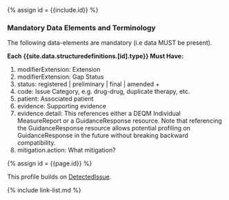 {% assign id = {{include.id}} %}
<!--Begin Generated Intro Tag (DO NOT REMOVE)-->
### Mandatory Data Elements and Terminology
The following data-elements are mandatory (i.e data MUST be present).

**Each {{site.data.structuredefinitions.[id].type}} Must Have:**
1. modifierExtension: Extension
2. modifierExtension: Gap Status
3. status: registered \| preliminary \| final \| amended +
4. code: Issue Category, e.g. drug-drug, duplicate therapy, etc.
5. patient: Associated patient
6. evidence: Supporting evidence
7. evidence.detail: This references either a DEQM Individual MeasureReport or a GuidanceResponse resource. Note that referencing the GuidanceResponse resource allows potential profiling on GuidanceResponse in the future without breaking backward compatibility.
8. mitigation.action: What mitigation?

<!--End Generated Intro (DO NOT REMOVE)-->




{% assign id = {{page.id}} %}


This profile builds on [DetectedIssue](https://www.hl7.org/fhir/detectedissue.html).

<!--
Each {{site.data.structuredefinitions.[id].type}} *should* have ([Must Support](guidance.html#must-support)):

1. References to
-->

<!-- ### Examples-->


{% include link-list.md %}
